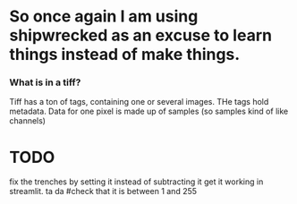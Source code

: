 # So once again I am using shipwrecked as an excuse to learn things instead of make things.

### What is in a tiff?
Tiff has a ton of tags, containing one or several images. THe tags hold metadata.
Data for one pixel is made up of samples (so samples kind of like channels)


# TODO
fix the trenches by setting it instead of subtracting it
get it working in streamlit.
ta da 
#check that it is between 1 and 255